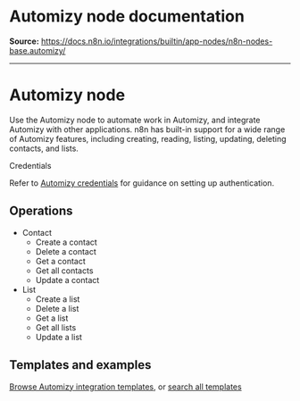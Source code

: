 # Automizy node documentation

**Source:** https://docs.n8n.io/integrations/builtin/app-nodes/n8n-nodes-base.automizy/

---

# Automizy node

Use the Automizy node to automate work in Automizy, and integrate Automizy with other applications. n8n has built-in support for a wide range of Automizy features, including creating, reading, listing, updating, deleting contacts, and lists.

Credentials

Refer to [Automizy credentials](../../credentials/automizy/) for guidance on setting up authentication.

## Operations

- Contact
  - Create a contact
  - Delete a contact
  - Get a contact
  - Get all contacts
  - Update a contact
- List
  - Create a list
  - Delete a list
  - Get a list
  - Get all lists
  - Update a list

## Templates and examples

[Browse Automizy integration templates](https://n8n.io/integrations/automizy/), or [search all templates](https://n8n.io/workflows/)
